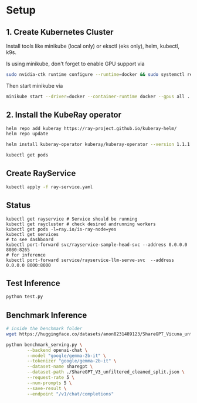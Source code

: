 # Setup


## 1. Create Kubernetes Cluster

Install tools like minikube (local only) or eksctl (eks only), helm, kubectl, k9s.

Is using minikube, don't forget to enable GPU support via
```bash
sudo nvidia-ctk runtime configure --runtime=docker && sudo systemctl restart docker
```

Then start minikube via
```bash
minikube start --driver=docker --container-runtime docker --gpus all ...
```
## 2. Install the KubeRay operator

```bash
helm repo add kuberay https://ray-project.github.io/kuberay-helm/
helm repo update

helm install kuberay-operator kuberay/kuberay-operator --version 1.1.1

kubectl get pods
```

## Create RayService

```bash
kubectl apply -f ray-service.yaml
```

## Status

```
kubectl get rayservice # Service should be running
kubectl get raycluster # check desired andrunning workers
kubectl get pods -l=ray.io/is-ray-node=yes
kubectl get services
# to see dashboard
kubectl port-forward svc/rayservice-sample-head-svc --address 0.0.0.0 8080:8265
# for inference
kubectl port-forward service/rayservice-llm-serve-svc  --address 0.0.0.0 8000:8000
```

## Test Inference

```bash
python test.py
```

## Benchmark Inference

```bash
# inside the benchmark folder
wget https://huggingface.co/datasets/anon8231489123/ShareGPT_Vicuna_unfiltered/resolve/main/ShareGPT_V3_unfiltered_cleaned_split.json

python benchmark_serving.py \
        --backend openai-chat \
        --model "google/gemma-2b-it" \
        --tokenizer "google/gemma-2b-it" \
        --dataset-name sharegpt \
        --dataset-path ./ShareGPT_V3_unfiltered_cleaned_split.json \
        --request-rate 5 \
        --num-prompts 5 \
        --save-result \
        --endpoint "/v1/chat/completions"
```